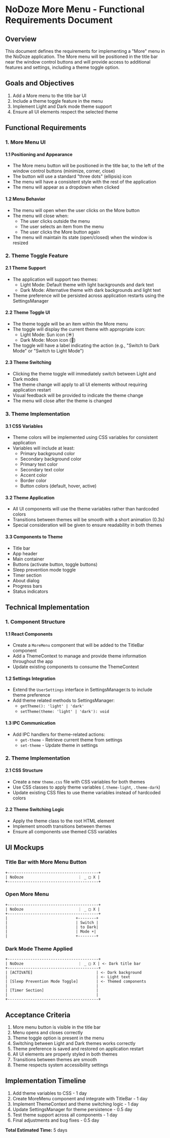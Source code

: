 # NoDoze More Menu - Functional Requirements Document

## Overview

This document defines the requirements for implementing a "More" menu in the NoDoze application. The More menu will be positioned in the title bar near the window control buttons and will provide access to additional features and settings, including a theme toggle option.

## Goals and Objectives

1. Add a More menu to the title bar UI
2. Include a theme toggle feature in the menu
3. Implement Light and Dark mode theme support
4. Ensure all UI elements respect the selected theme

## Functional Requirements

### 1. More Menu UI

#### 1.1 Positioning and Appearance
- The More menu button will be positioned in the title bar, to the left of the window control buttons (minimize, corner, close)
- The button will use a standard "three dots" (ellipsis) icon
- The menu will have a consistent style with the rest of the application
- The menu will appear as a dropdown when clicked

#### 1.2 Menu Behavior
- The menu will open when the user clicks on the More button
- The menu will close when:
  - The user clicks outside the menu
  - The user selects an item from the menu
  - The user clicks the More button again
- The menu will maintain its state (open/closed) when the window is resized

### 2. Theme Toggle Feature

#### 2.1 Theme Support
- The application will support two themes:
  - Light Mode: Default theme with light backgrounds and dark text
  - Dark Mode: Alternative theme with dark backgrounds and light text
- Theme preference will be persisted across application restarts using the SettingsManager

#### 2.2 Theme Toggle UI
- The theme toggle will be an item within the More menu
- The toggle will display the current theme with appropriate icon:
  - Light Mode: Sun icon (☀️)
  - Dark Mode: Moon icon (🌙)
- The toggle will have a label indicating the action (e.g., "Switch to Dark Mode" or "Switch to Light Mode")

#### 2.3 Theme Switching
- Clicking the theme toggle will immediately switch between Light and Dark modes
- The theme change will apply to all UI elements without requiring application restart
- Visual feedback will be provided to indicate the theme change
- The menu will close after the theme is changed

### 3. Theme Implementation

#### 3.1 CSS Variables
- Theme colors will be implemented using CSS variables for consistent application
- Variables will include at least:
  - Primary background color
  - Secondary background color
  - Primary text color
  - Secondary text color
  - Accent color
  - Border color
  - Button colors (default, hover, active)

#### 3.2 Theme Application
- All UI components will use the theme variables rather than hardcoded colors
- Transitions between themes will be smooth with a short animation (0.3s)
- Special consideration will be given to ensure readability in both themes

#### 3.3 Components to Theme
- Title bar
- App header
- Main container
- Buttons (activate button, toggle buttons)
- Sleep prevention mode toggle
- Timer section
- About dialog
- Progress bars
- Status indicators

## Technical Implementation

### 1. Component Structure

#### 1.1 React Components
- Create a `MoreMenu` component that will be added to the TitleBar component
- Add a ThemeContext to manage and provide theme information throughout the app
- Update existing components to consume the ThemeContext

#### 1.2 Settings Integration
- Extend the `UserSettings` interface in SettingsManager.ts to include theme preference
- Add theme related methods to SettingsManager:
  - `getTheme(): 'light' | 'dark'`
  - `setTheme(theme: 'light' | 'dark'): void`

#### 1.3 IPC Communication
- Add IPC handlers for theme-related actions:
  - `get-theme` - Retrieve current theme from settings
  - `set-theme` - Update theme in settings

### 2. Theme Implementation

#### 2.1 CSS Structure
- Create a new `theme.css` file with CSS variables for both themes
- Use CSS classes to apply theme variables (`.theme-light`, `.theme-dark`)
- Update existing CSS files to use theme variables instead of hardcoded colors

#### 2.2 Theme Switching Logic
- Apply the theme class to the root HTML element
- Implement smooth transitions between themes
- Ensure all components use themed CSS variables

## UI Mockups

### Title Bar with More Menu Button
```
+----------------------------------------+
| NoDoze                        ⋮ _ □ X |
+----------------------------------------+
```

### Open More Menu
```
+----------------------------------------+
| NoDoze                        ⋮ _ □ X |
+----------------------------------------+
|                              +--------+
|                              | Switch |
|                              | to Dark|
|                              | Mode ☀️|
|                              +--------+
```

### Dark Mode Theme Applied
```
+----------------------------------------+
| NoDoze                        ⋮ _ □ X | <- Dark title bar
+----------------------------------------+
| [ACTIVATE]                            | <- Dark background
|                                       | <- Light text
| [Sleep Prevention Mode Toggle]        | <- Themed components
|                                       |
| [Timer Section]                       |
|                                       |
+----------------------------------------+
```

## Acceptance Criteria

1. More menu button is visible in the title bar
2. Menu opens and closes correctly
3. Theme toggle option is present in the menu
4. Switching between Light and Dark themes works correctly
5. Theme preference is saved and restored on application restart
6. All UI elements are properly styled in both themes
7. Transitions between themes are smooth
8. Theme respects system accessibility settings

## Implementation Timeline

1. Add theme variables to CSS - 1 day
2. Create MoreMenu component and integrate with TitleBar - 1 day
3. Implement ThemeContext and theme switching logic - 1 day
4. Update SettingsManager for theme persistence - 0.5 day
5. Test theme support across all components - 1 day
6. Final adjustments and bug fixes - 0.5 day

**Total Estimated Time:** 5 days
